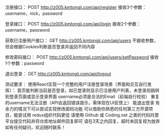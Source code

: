 注册接口：
POST http://z005.kmtongji.com/api/register
接收3个参数：username，nick，password

登录接口：
POST http://z005.kmtongji.com/api/login
接收2个参数：username，password

获取已注册用户接口：
GET http://z005.kmtongji.com/api/users
不接收参数，但会根据Cookies判断是否登录并返回不同内容

修改密码接口：
POST http://z005.kmtongji.com/api/users/setPassword
接收1个参数：password

退出登录：
GET http://z005.kmtongji.com/api/logout

测试要求：
使用React实现一个完整的用户注册登录场景（界面和交互自行发挥）：
首页能判断当前是否登录，如已登录则显示已注册用户列表，未登录则跳转到登录页面或显示登录界面
username必须是合法的Email（前端自行校验）
重复的username无法注册（API会返回错误提示，需体现在UI反馈上）
能退出登录
有余力的情况下可以尝试实现修改密码功能
可以借助你熟悉的任何第三方开源项目，能尝试用 redux组织代码更佳
请使用 Github 或 Coding.net 之类的代码托管平台提交代码并将仓库地址邮件回复即可
请在3天之内回复，超时未回复视为放弃
如有任何疑问，欢迎随时联系！